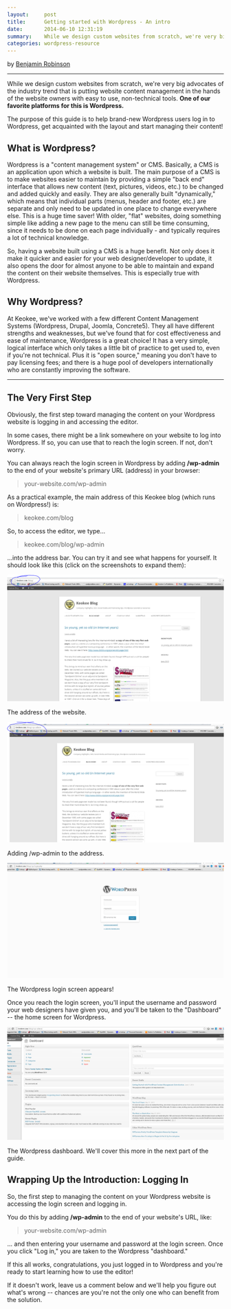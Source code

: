```yaml
---
layout:     post
title:      Getting started with Wordpress - An intro
date:       2014-06-10 12:31:19
summary:    While we design custom websites from scratch, we're very big advocates of the industry trend that is putting website content management in the hands of the website owners with easy to use, non-technical tools. One of our favorite platforms for this is Wordpress.
categories: wordpress-resource
---
```


by <a href="https://plus.google.com/u/2/105617426521194863864?rel=author">Benjamin Robinson</a>

***

While we design custom websites from scratch, we're very big advocates of the industry trend that is putting website content management in the hands of the website owners with easy to use, non-technical tools. **One of our favorite platforms for this is Wordpress.**

The purpose of this guide is to help brand-new Wordpress users log in to Wordpress, get acquainted with the layout and start managing their content!

## What is Wordpress?

Wordpress is a "content management system" or CMS. Basically, a CMS is an application upon which a website is built. The main purpose of a CMS is to make websites easier to maintain by providing a simple "back end" interface that allows new content (text, pictures, videos, etc.) to be changed and added quickly and easily. They are also generally built "dynamically," which means that individual parts (menus, header and footer, etc.) are separate and only need to be updated in one place to change everywhere else. This is a huge time saver! With older, "flat" websites, doing something simple like adding a new page to the menu can still be time consuming, since it needs to be done on each page individually - and typically requires a lot of technical knowledge.

So, having a website built using a CMS is a huge benefit. Not only does it make it quicker and easier for your web designer/developer to update, it also opens the door for almost anyone to be able to maintain and expand the content on their website themselves. This is especially true with Wordpress.

## Why Wordpress?

At Keokee, we've worked with a few different Content Management Systems (Wordpress, Drupal, Joomla, Concrete5). They all have different strengths and weaknesses, but we've found that for cost effectiveness and ease of maintenance, Wordpress is a great choice! It has a very simple, logical interface which only takes a little bit of practice to get used to, even if you're not technical. Plus it is "open source," meaning you don't have to pay licensing fees; and there is a huge pool of developers internationally who are constantly improving the software.

***

## The Very First Step

Obviously, the first step toward managing the content on your Wordpress website is logging in and accessing the editor.

In some cases, there might be a link somewhere on your website to log into Wordpress. If so, you can use that to reach the login screen. If not, don't worry.

You can always reach the login screen in Wordpress by adding **/wp-admin** to the end of your website's primary URL (address) in your browser:

> your-website.com/wp-admin

As a practical example, the main address of this Keokee blog (which runs on Wordpress!) is:

> keokee.com/blog

So, to access the editor, we type...

> keokee.com/blog/wp-admin

...into the address bar. You can try it and see what happens for yourself. It should look like this (click on the screenshots to expand them):

<a data-mediabox href="/images/front-end.png"><img class="aligncenter" alt="The address of the website" src="/images/front-end.png" /></a>

<p class="center">The address of the website.</p>

<a data-mediabox href="/images/wp-admin.png"><img class="aligncenter" alt="Adding /wp-admin to the address." src="/images/wp-admin.png" /></a> 

<p class="center">Adding /wp-admin to the address.</p>

<a data-mediabox href="/images/wp-login.png"><img class="aligncenter" alt="The Wordpress login screen appears!" src="/images/wp-login.png" /></a>

<p class="center">The Wordpress login screen appears!</p>

Once you reach the login screen, you'll input the username and password your web designers have given you, and you'll be taken to the "Dashboard" -- the home screen for Wordpress.

<a data-mediabox href="/images/dashboard.png"><img class="aligncenter" alt="The Wordpress dashboard.  We'll cover this more in the next part of the guide!" src="/images/dashboard.png" /></a>

<p class="center">The Wordpress dashboard. We'll cover this more in the next part of the guide.</p>

## Wrapping Up the Introduction: Logging In

So, the first step to managing the content on your Wordpress website is accessing the login screen and logging in.

You do this by adding **/wp-admin** to the end of your website's URL, like:

> your-website.com/wp-admin

... and then entering your username and password at the login screen. Once you click "Log in," you are taken to the Wordpress "dashboard."

If this all works, congratulations, you just logged in to Wordpress and you're ready to start learning how to use the editor!

If it doesn't work, leave us a comment below and we'll help you figure out what's wrong -- chances are you're not the only one who can benefit from the solution.